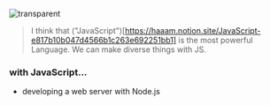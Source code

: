 ![transparent](https://capsule-render.vercel.app/api?type=transparent&fontColor=703ee5&text=Haam&height=150&fontSize=60&descAlignY=75&descAlign=60)

> I think that ("JavaScript")[https://haaam.notion.site/JavaScript-e817b10b047d4566b1c263e692251bb1] is the most powerful Language.
We can make diverse things with JS.

### with JavaScript...
- developing a web server with Node.js
